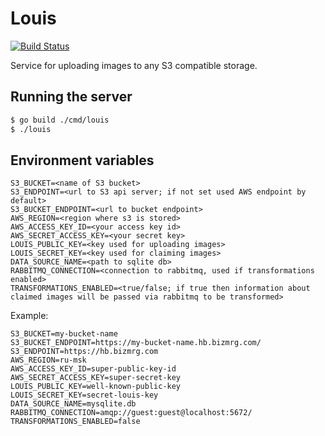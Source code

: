 # Louis

[![Build Status](https://travis-ci.com/KazanExpress/louis.svg?branch=master)](https://travis-ci.com/KazanExpress/louis)

Service for uploading images to any S3 compatible storage.

## Running the server

```bash
$ go build ./cmd/louis
$ ./louis
```

## Environment variables

```
S3_BUCKET=<name of S3 bucket>
S3_ENDPOINT=<url to S3 api server; if not set used AWS endpoint by default>
S3_BUCKET_ENDPOINT=<url to bucket endpoint>
AWS_REGION=<region where s3 is stored>
AWS_ACCESS_KEY_ID=<your access key id>
AWS_SECRET_ACCESS_KEY=<your secret key>
LOUIS_PUBLIC_KEY=<key used for uploading images>
LOUIS_SECRET_KEY=<key used for claiming images>
DATA_SOURCE_NAME=<path to sqlite db>
RABBITMQ_CONNECTION=<connection to rabbitmq, used if transformations enabled>
TRANSFORMATIONS_ENABLED=<true/false; if true then information about claimed images will be passed via rabbitmq to be transformed>
```

Example:

```
S3_BUCKET=my-bucket-name
S3_BUCKET_ENDPOINT=https://my-bucket-name.hb.bizmrg.com/
S3_ENDPOINT=https://hb.bizmrg.com
AWS_REGION=ru-msk
AWS_ACCESS_KEY_ID=super-public-key-id
AWS_SECRET_ACCESS_KEY=super-secret-key
LOUIS_PUBLIC_KEY=well-known-public-key
LOUIS_SECRET_KEY=secret-louis-key
DATA_SOURCE_NAME=mysqlite.db
RABBITMQ_CONNECTION=amqp://guest:guest@localhost:5672/
TRANSFORMATIONS_ENABLED=false
```